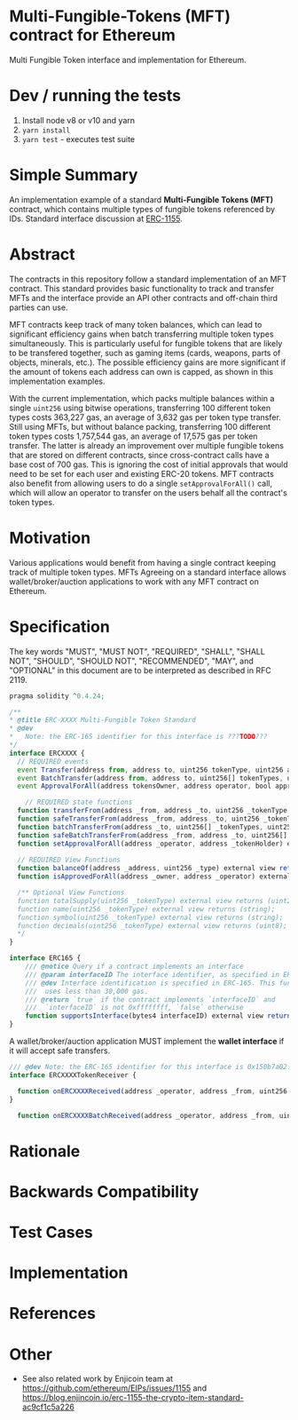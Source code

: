 # Multi-Fungible-Tokens (MFT) contract for Ethereum

Multi Fungible Token interface and implementation for Ethereum.

# Dev / running the tests

1. Install node v8 or v10 and yarn
2. `yarn install`
3. `yarn test` - executes test suite

# Simple Summary
An implementation example of a standard **Multi-Fungible Tokens (MFT)** contract, which contains multiple types of fungible tokens referenced by IDs. Standard interface discussion at [ERC-1155](https://github.com/ethereum/EIPs/issues/1155). 

# Abstract
The contracts in this repository follow a standard implementation of an MFT contract. This standard provides basic functionality to track and transfer MFTs and the interface provide an API other contracts and off-chain third parties can use.

MFT contracts keep track of many token balances, which can lead to significant efficiency gains when batch transferring multiple token types simultaneously. This is particularly useful for fungible tokens that are likely to be transfered together, such as gaming items (cards, weapons, parts of objects, minerals, etc.). The possible efficiency gains are more significant if the amount of tokens each address can own is capped, as shown in this implementation examples. 

With the current implementation, which packs multiple balances within a single `uint256` using bitwise operations, transferring 100 different token types costs 363,227 gas, an average of 3,632 gas per token type transfer. Still using MFTs, but without balance packing, transferring 100 different token types costs 1,757,544 gas, an average of 17,575 gas per token transfer. The latter is already an improvement over multiple fungible tokens that are stored on different contracts, since cross-contract calls have a base cost of 700 gas. This is ignoring the cost of initial approvals that would need to be set for each user and existing ERC-20 tokens. MFT contracts also benefit from allowing users to do a single `setApprovalForAll()` call, which will allow an operator to transfer on the users behalf all the contract's token types. 

# Motivation

Various applications would benefit from having a single contract keeping track of multiple token types. MFTs Agreeing on a standard interface allows wallet/broker/auction applications to work with any MFT contract on Ethereum. 



# Specification

The key words "MUST", "MUST NOT", "REQUIRED", "SHALL", "SHALL NOT", "SHOULD", "SHOULD NOT", "RECOMMENDED", "MAY", and "OPTIONAL" in this document are to be interpreted as described in RFC 2119.



```javascript
pragma solidity ^0.4.24;

/**
* @title ERC-XXXX Multi-Fungible Token Standard
* @dev 
*   Note: the ERC-165 identifier for this interface is ???TODO???
*/
interface ERCXXXX {
  // REQUIRED events 
  event Transfer(address from, address to, uint256 tokenType, uint256 amount);
  event BatchTransfer(address from, address to, uint256[] tokenTypes, uint256[] amounts);
  event ApprovalForAll(address tokensOwner, address operator, bool approved);

    // REQUIRED state functions
  function transferFrom(address _from, address _to, uint256 _tokenType, uint256 _amount) external;
  function safeTransferFrom(address _from, address _to, uint256 _tokenType, uint256 _amount, bytes _data) external;
  function batchTransferFrom(address _to, uint256[] _tokenTypes, uint256[] _amounts) external;
  function safeBatchTransferFrom(address _from, address _to, uint256[] _tokenTypes, uint256[] _amounts, bytes _data) public;
  function setApprovalForAll(address _operator, address _tokenHolder) external;
    
  // REQUIRED View Functions
  function balanceOf(address _address, uint256 _type) external view returns (uint256);
  function isApprovedForAll(address _owner, address _operator) external view returns (bool isOperator);

  /** Optional View Functions
  function totalSupply(uint256 _tokenType) external view returns (uint256);
  function name(uint256 _tokenType) external view returns (string);
  function symbol(uint256 _tokenType) external view returns (string);
  function decimals(uint256 _tokenType) external view returns (uint8);
  */
}

interface ERC165 {
    /// @notice Query if a contract implements an interface
    /// @param interfaceID The interface identifier, as specified in ERC-165
    /// @dev Interface identification is specified in ERC-165. This function
    ///  uses less than 30,000 gas.
    /// @return `true` if the contract implements `interfaceID` and
    ///  `interfaceID` is not 0xffffffff, `false` otherwise
    function supportsInterface(bytes4 interfaceID) external view returns (bool);
}

```

A wallet/broker/auction application MUST implement the **wallet interface** if it will accept safe transfers.

```javascript
/// @dev Note: the ERC-165 identifier for this interface is 0x150b7a02.
interface ERCXXXXTokenReceiver {

  function onERCXXXXReceived(address _operator, address _from, uint256 _tokenType, uint256 _amount, bytes _data) external returns(bytes4);
}

  function onERCXXXXBatchReceived(address _operator, address _from, uint256[] _tokenTypes, uint256[] _amounts, bytes _data) external returns(bytes4)
```



# Rationale

# Backwards Compatibility

# Test Cases

# Implementation

# References





# Other

* See also related work by Enjicoin team at https://github.com/ethereum/EIPs/issues/1155
and https://blog.enjincoin.io/erc-1155-the-crypto-item-standard-ac9cf1c5a226
